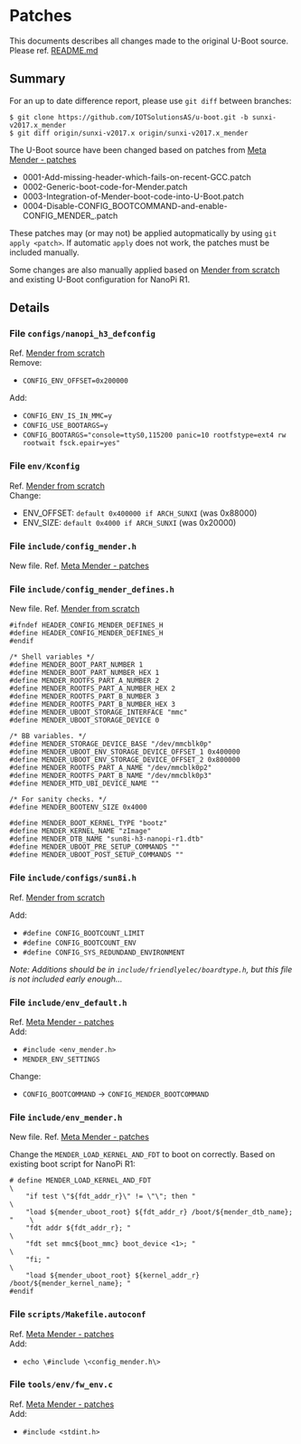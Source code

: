 # Patches
This documents describes all changes made to the original U-Boot source. Please ref. [README.md](README.md)

## Summary

For an up to date difference report, please use `git diff` between branches:
```
$ git clone https://github.com/IOTSolutionsAS/u-boot.git -b sunxi-v2017.x_mender
$ git diff origin/sunxi-v2017.x origin/sunxi-v2017.x_mender
```

The U-Boot source have been changed based on patches from [Meta Mender - patches](https://github.com/mendersoftware/meta-mender/tree/master/meta-mender-core/recipes-bsp/u-boot/patches)

* 0001-Add-missing-header-which-fails-on-recent-GCC.patch
* 0002-Generic-boot-code-for-Mender.patch
* 0003-Integration-of-Mender-boot-code-into-U-Boot.patch
* 0004-Disable-CONFIG_BOOTCOMMAND-and-enable-CONFIG_MENDER_.patch

These patches may (or may not) be applied autopmatically by using `git apply <patch>`. If automatic `apply` does not work, the patches must be included manually.

Some changes are also manually applied based on [Mender from scratch](https://hub.mender.io/t/mender-from-scratch/391) and existing U-Boot configuration for NanoPi R1.

## Details
### File `configs/nanopi_h3_defconfig`
Ref. [Mender from scratch](https://hub.mender.io/t/mender-from-scratch/391)<br>
Remove:
* `CONFIG_ENV_OFFSET=0x200000`

Add:
* `CONFIG_ENV_IS_IN_MMC=y`
* `CONFIG_USE_BOOTARGS=y`
* `CONFIG_BOOTARGS="console=ttyS0,115200 panic=10 rootfstype=ext4 rw rootwait fsck.epair=yes"`

### File `env/Kconfig`
Ref. [Mender from scratch](https://hub.mender.io/t/mender-from-scratch/391)<br>
Change:
* ENV_OFFSET: `default 0x400000 if ARCH_SUNXI` (was 0x88000)
* ENV_SIZE: `default 0x4000 if ARCH_SUNXI` (was 0x20000)

### File `include/config_mender.h`
New file. Ref. [Meta Mender - patches](https://github.com/mendersoftware/meta-mender/tree/master/meta-mender-core/recipes-bsp/u-boot/patches)

### File `include/config_mender_defines.h`
New file. Ref. [Mender from scratch](https://hub.mender.io/t/mender-from-scratch/391)
```
#ifndef HEADER_CONFIG_MENDER_DEFINES_H
#define HEADER_CONFIG_MENDER_DEFINES_H
#endif

/* Shell variables */
#define MENDER_BOOT_PART_NUMBER 1
#define MENDER_BOOT_PART_NUMBER_HEX 1
#define MENDER_ROOTFS_PART_A_NUMBER 2
#define MENDER_ROOTFS_PART_A_NUMBER_HEX 2
#define MENDER_ROOTFS_PART_B_NUMBER 3
#define MENDER_ROOTFS_PART_B_NUMBER_HEX 3
#define MENDER_UBOOT_STORAGE_INTERFACE "mmc"
#define MENDER_UBOOT_STORAGE_DEVICE 0

/* BB variables. */
#define MENDER_STORAGE_DEVICE_BASE "/dev/mmcblk0p"
#define MENDER_UBOOT_ENV_STORAGE_DEVICE_OFFSET_1 0x400000
#define MENDER_UBOOT_ENV_STORAGE_DEVICE_OFFSET_2 0x800000
#define MENDER_ROOTFS_PART_A_NAME "/dev/mmcblk0p2"
#define MENDER_ROOTFS_PART_B_NAME "/dev/mmcblk0p3"
#define MENDER_MTD_UBI_DEVICE_NAME ""

/* For sanity checks. */
#define MENDER_BOOTENV_SIZE 0x4000

#define MENDER_BOOT_KERNEL_TYPE "bootz"
#define MENDER_KERNEL_NAME "zImage"
#define MENDER_DTB_NAME "sun8i-h3-nanopi-r1.dtb"
#define MENDER_UBOOT_PRE_SETUP_COMMANDS ""
#define MENDER_UBOOT_POST_SETUP_COMMANDS ""
```

### File `include/configs/sun8i.h`
Ref. [Mender from scratch](https://hub.mender.io/t/mender-from-scratch/391)

Add:
* `#define CONFIG_BOOTCOUNT_LIMIT`
* `#define CONFIG_BOOTCOUNT_ENV`
* `#define CONFIG_SYS_REDUNDAND_ENVIRONMENT`

_Note: Additions should be in `include/friendlyelec/boardtype.h`, but this file is not included early enough..._<br>

### File `include/env_default.h`
Ref. [Meta Mender - patches](https://github.com/mendersoftware/meta-mender/tree/master/meta-mender-core/recipes-bsp/u-boot/patches)<br>
Add:
* `#include <env_mender.h>`
* `MENDER_ENV_SETTINGS`

Change:
* `CONFIG_BOOTCOMMAND` -> `CONFIG_MENDER_BOOTCOMMAND`

### File `include/env_mender.h`
New file. Ref. [Meta Mender - patches](https://github.com/mendersoftware/meta-mender/tree/master/meta-mender-core/recipes-bsp/u-boot/patches)

Change the `MENDER_LOAD_KERNEL_AND_FDT` to boot on correctly. Based on existing boot script for NanoPi R1:
```
# define MENDER_LOAD_KERNEL_AND_FDT                                         \
    "if test \"${fdt_addr_r}\" != \"\"; then "                              \
    "load ${mender_uboot_root} ${fdt_addr_r} /boot/${mender_dtb_name}; "    \
    "fdt addr ${fdt_addr_r}; "                                              \
    "fdt set mmc${boot_mmc} boot_device <1>; "                              \
    "fi; "                                                                  \
    "load ${mender_uboot_root} ${kernel_addr_r} /boot/${mender_kernel_name}; "
#endif
```

### File `scripts/Makefile.autoconf`
Ref. [Meta Mender - patches](https://github.com/mendersoftware/meta-mender/tree/master/meta-mender-core/recipes-bsp/u-boot/patches)<br>
Add:
* `echo \#include \<config_mender.h\>`

### File `tools/env/fw_env.c`
Ref. [Meta Mender - patches](https://github.com/mendersoftware/meta-mender/tree/master/meta-mender-core/recipes-bsp/u-boot/patches)<br>
Add:
* `#include <stdint.h>`
